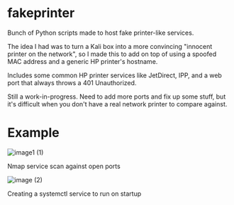 # fakeprinter
Bunch of Python scripts made to host fake printer-like services.

The idea I had was to turn a Kali box into a more convincing "innocent printer on the network", so I made this to add on top of using a spoofed MAC address and a generic HP printer's hostname.

Includes some common HP printer services like JetDirect, IPP, and a web port that always throws a 401 Unauthorized.

Still a work-in-progress. Need to add more ports and fix up some stuff, but it's difficult when you don't have a real network printer to compare against.

# Example
![image1 (1)](https://github.com/user-attachments/assets/60602657-5e67-46d7-9bc7-806719866570)

Nmap service scan against open ports

![image (2)](https://github.com/user-attachments/assets/efae5237-af25-4eb5-bb33-d7e132d5e6b7)

Creating a systemctl service to run on startup
